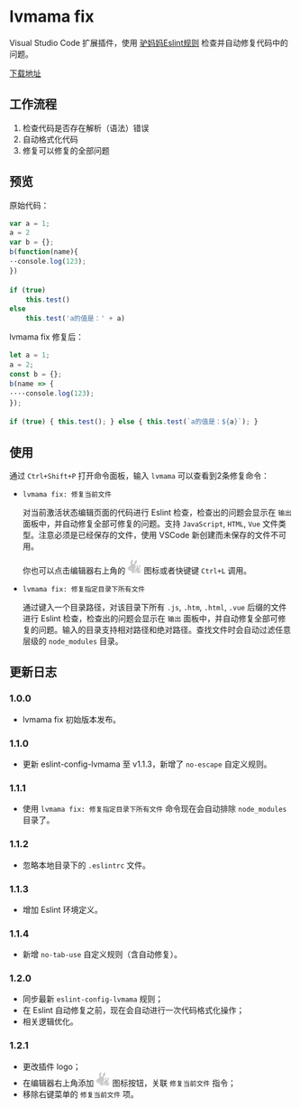 # lvmama fix

Visual Studio Code 扩展插件，使用 [驴妈妈Eslint规则](https://github.com/LVMM-H5/front-end-style-guide/tree/master/eslint) 检查并自动修复代码中的问题。

[下载地址](https://marketplace.visualstudio.com/items?itemName=Sky.lvmama-fix)

## 工作流程

1. 检查代码是否存在解析（语法）错误
1. 自动格式化代码
1. 修复可以修复的全部问题

## 预览

原始代码：
```js
var a = 1;
a = 2
var b = {};
b(function(name){
··console.log(123);
})

if (true)
    this.test()
else
    this.test('a的值是：' + a)
```

lvmama fix 修复后：
```js
let a = 1;
a = 2;
const b = {};
b(name => {
····console.log(123);
});

if (true) { this.test(); } else { this.test(`a的值是：${a}`); }

```

## 使用

通过 `Ctrl+Shift+P` 打开命令面板，输入 `lvmama` 可以查看到2条修复命令：

* `lvmama fix: 修复当前文件`

    对当前激活状态编辑页面的代码进行 Eslint 检查，检查出的问题会显示在 `输出` 面板中，并自动修复全部可修复的问题。支持 `JavaScript`, `HTML`, `Vue` 文件类型。注意必须是已经保存的文件，使用 VSCode 新创建而未保存的文件不可用。

    你也可以点击编辑器右上角的 <img width="25px" height="25px" src="https://github.com/LVMM-H5/lvmama-fix/blob/master/images/dark.png"> 图标或者快键键 `Ctrl+L` 调用。

* `lvmama fix: 修复指定目录下所有文件`

    通过键入一个目录路径，对该目录下所有 `.js`, `.htm`, `.html`, `.vue` 后缀的文件进行 Eslint 检查，检查出的问题会显示在 `输出` 面板中，并自动修复全部可修复的问题。输入的目录支持相对路径和绝对路径。查找文件时会自动过滤任意层级的 `node_modules` 目录。

## 更新日志

### 1.0.0

* lvmama fix 初始版本发布。

### 1.1.0

* 更新 eslint-config-lvmama 至 v1.1.3，新增了 `no-escape` 自定义规则。

### 1.1.1

* 使用 `lvmama fix: 修复指定目录下所有文件` 命令现在会自动排除 `node_modules` 目录了。

### 1.1.2

* 忽略本地目录下的 `.eslintrc` 文件。

### 1.1.3

* 增加 Eslint 环境定义。

### 1.1.4

* 新增 `no-tab-use` 自定义规则（含自动修复）。

### 1.2.0

* 同步最新 `eslint-config-lvmama` 规则；
* 在 Eslint 自动修复之前，现在会自动进行一次代码格式化操作；
* 相关逻辑优化。

### 1.2.1

* 更改插件 logo；
* 在编辑器右上角添加 <img width="25px" height="25px" src="https://github.com/LVMM-H5/lvmama-fix/blob/master/images/dark.png"> 图标按钮，关联 `修复当前文件` 指令；
* 移除右键菜单的 `修复当前文件` 项。
